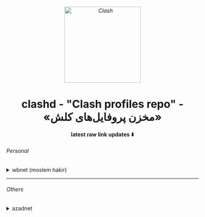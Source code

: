 <h6 align="center">
  <img src="https://github.com/Dreamacro/clash/raw/master/docs/logo.png" alt="Clash" width="200">
</h6>
<h1 align='center'>clashd - "Clash profiles repo" - «مخزن پروفایل‌های کلش»</h1>
<h4 align='center'>latest raw link updates ⬇️</h4>

<h6 align='left'>Personal</h6>
<details>
<summary>wbnet (moslem hakir)</summary>
1dec - http://raw.githubusercontent.com/aiioats/clashd/main/wbnet/1dec.yaml
</details>

---

<h6 align='left'>Others</h6>
<details>
<summary>azadnet</summary>
13nov - http://raw.githubusercontent.com/AzadNetCH/Clash/main/AzadNet.yml
</details>
